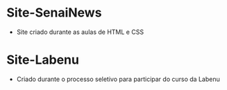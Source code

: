 # Site-SenaiNews
- Site criado durante as aulas de HTML e CSS
# Site-Labenu
- Criado durante o processo seletivo para participar do curso da Labenu

